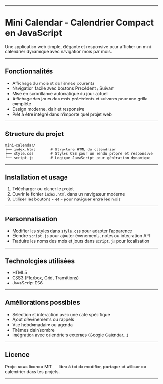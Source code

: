 

---

# Mini Calendar - Calendrier Compact en JavaScript

Une application web simple, élégante et responsive pour afficher un mini calendrier dynamique avec navigation mois par mois.

---

## Fonctionnalités

* Affichage du mois et de l’année courants
* Navigation facile avec boutons Précédent / Suivant
* Mise en surbrillance automatique du jour actuel
* Affichage des jours des mois précédents et suivants pour une grille complète
* Design moderne, clair et responsive
* Prêt à être intégré dans n’importe quel projet web

---

## Structure du projet

```
mini-calendar/
├── index.html       # Structure HTML du calendrier
├── style.css        # Styles CSS pour un rendu propre et responsive
└── script.js        # Logique JavaScript pour génération dynamique
```

---

## Installation et usage

1. Télécharger ou cloner le projet
2. Ouvrir le fichier `index.html` dans un navigateur moderne
3. Utiliser les boutons `<` et `>` pour naviguer entre les mois

---

## Personnalisation

* Modifier les styles dans `style.css` pour adapter l’apparence
* Étendre `script.js` pour ajouter événements, notes ou intégration API
* Traduire les noms des mois et jours dans `script.js` pour localisation

---

## Technologies utilisées

* HTML5
* CSS3 (Flexbox, Grid, Transitions)
* JavaScript ES6

---

## Améliorations possibles

* Sélection et interaction avec une date spécifique
* Ajout d’événements ou rappels
* Vue hebdomadaire ou agenda
* Thèmes clair/sombre
* Intégration avec calendriers externes (Google Calendar…)

---

## Licence

Projet sous licence MIT — libre à toi de modifier, partager et utiliser ce calendrier dans tes projets.

---


